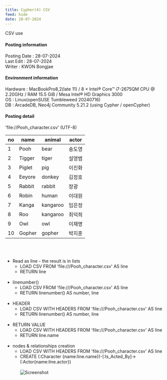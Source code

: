```yaml
---
title: Cypher(4) CSV
feed: hide
date: 28-07-2024
---
```

CSV use

#### Posting information

Posting Date : 28-07-2024  
Last Edit : 28-07-2024  
Writer : KWON Bongjae

#### Environment information

Hardware : MacBookPro8,2(late 11) /  8 × Intel® Core™ i7-2675QM CPU @ 2.20GHz / RAM 15.5 GiB / Mesa Intel® HD Graphics 3000 <br>
OS : Linux(openSUSE Tumbleweed 20240716) <br>
DB : ArcadeDB, Neo4j Community 5.21.2 (using Cypher / openCypher) <br> 

#### Posting detail

'file://Pooh_character.csv' (UTF-8)

| no  | name   | animal   | actor |
| --- | ------ | -------- | ----- |
| 1   | Pooh   | bear     | 송도영   |
| 2   | Tigger | tiger    | 설영범   |
| 3   | Piglet | pig      | 이진화   |
| 4   | Eeyore | donkey   | 김정호   |
| 5   | Rabbit | rabbit   | 장광    |
| 6   | Robin  | human    | 이대원   |
| 7   | Kanga  | kangaroo | 임은정   |
| 8   | Roo    | kangaroo | 최덕희   |
| 9   | Owl    | owl      | 이재명   |
| 10  | Gopher | gopher   | 박지훈   |

<br><br>
- Read as line - the result is in lists
	- LOAD CSV FROM 'file:///Pooh_character.csv' AS line
	- RETURN line
<br><br>
- linenumber()
	- LOAD CSV FROM 'file:///Pooh_character.csv' AS line
	- RETURN linenumber() AS number, line
<br><br>
- HEADER
	- LOAD CSV WITH HEADERS FROM 'file:///Pooh_character.csv' AS line
	- RETURN linenumber() AS number, line
<br><br>
- RETURN VALUE
	- LOAD CSV WITH HEADERS FROM 'file:///Pooh_character.csv' AS line
	- RETURN line.name
<br><br>
- nodes & relationships creation
	- LOAD CSV WITH HEADERS FROM 'file:///Pooh_character.csv' AS line
	- CREATE (:Character {name:line.name})-[:Is_Acted_By]->(:Actor{name:line.actor})
<br><br>![Screenshot](https://lh3.googleusercontent.com/pw/AP1GczOZAqQ9836BvkLxjC2zdggIAtp8ysfjpIe73KfxIOzfx9KkXnC0Zz_U149rf8ye1V0sX-wxb2aEttRp2b-sT6RgCHnJJ8SDeNExiu40pVzK5h9X1sllU88cVnUvYriNx46AV5awJomJNPCsJfkc5wdyGQ=w1253-h783-s-no?authuser=0)
